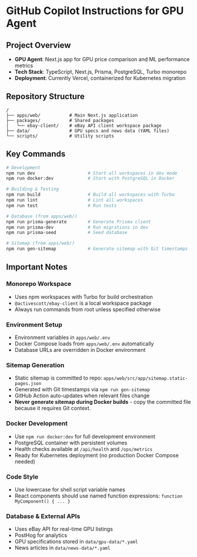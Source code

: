 # GitHub Copilot Instructions for GPU Agent

## Project Overview
- **GPU Agent**: Next.js app for GPU price comparison and ML performance metrics
- **Tech Stack**: TypeScript, Next.js, Prisma, PostgreSQL, Turbo monorepo
- **Deployment**: Currently Vercel, containerized for Kubernetes migration

## Repository Structure
```
/
├── apps/web/           # Main Next.js application
├── packages/           # Shared packages
│   └── ebay-client/    # eBay API client workspace package
├── data/               # GPU specs and news data (YAML files)
└── scripts/            # Utility scripts
```

## Key Commands
```bash
# Development
npm run dev                    # Start all workspaces in dev mode
npm run docker:dev             # Start with PostgreSQL in Docker

# Building & Testing
npm run build                  # Build all workspaces with Turbo
npm run lint                   # Lint all workspaces
npm run test                   # Run tests

# Database (from apps/web/)
npm run prisma-generate        # Generate Prisma client
npm run prisma-dev             # Run migrations in dev
npm run prisma-seed            # Seed database

# Sitemap (from apps/web/)
npm run gen-sitemap            # Generate sitemap with Git timestamps
```

## Important Notes

### Monorepo Workspace
- Uses npm workspaces with Turbo for build orchestration
- `@activescott/ebay-client` is a local workspace package
- Always run commands from root unless specified otherwise

### Environment Setup
- Environment variables in `apps/web/.env`
- Docker Compose loads from `apps/web/.env` automatically
- Database URLs are overridden in Docker environment

### Sitemap Generation
- Static sitemap is committed to repo: `apps/web/src/app/sitemap.static-pages.json`
- Generated with Git timestamps via `npm run gen-sitemap`
- GitHub Action auto-updates when relevant files change
- **Never generate sitemap during Docker builds** - copy the committed file because it requires Git context.

### Docker Development
- Use `npm run docker:dev` for full development environment
- PostgreSQL container with persistent volumes
- Health checks available at `/api/health` and `/ops/metrics`
- Ready for Kubernetes deployment (no production Docker Compose needed)

### Code Style
- Use lowercase for shell script variable names
- React components should use named function expressions: `function MyComponent() { ... }`

### Database & External APIs
- Uses eBay API for real-time GPU listings
- PostHog for analytics
- GPU specifications stored in `data/gpu-data/*.yaml`
- News articles in `data/news-data/*.yaml`
